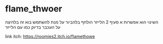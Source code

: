 # flame_thwoer

השינוי הוא אפשרות א סעיף 2
הלייזר הולחף בלהביור על מנת להשתמש בוא זה בלחיצה על העכבר בדיוק כמו עם הלייזר 

link itch: https://roomies2.itch.io/flamethowe
